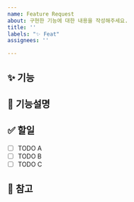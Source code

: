 ```yaml
---
name: Feature Request
about: 구현한 기능에 대한 내용을 작성해주세요.
title: ''
labels: "✨ Feat"
assignees: ''

---
```


## ✨ 기능
<!-- 기능에 대한 설명을 한 줄 분량으로 작성해주세요. -->

## 📝 기능설명
<!-- 기능구현에 대한 상세내용을 작성해주세요. -->

## ✅ 할일
- [ ] TODO A
- [ ] TODO B
- [ ] TODO C

## 🔖 참고
<!-- 추가적으로 공유하고 싶은 자료나 내용이 있다면 작성해주세요. -->

